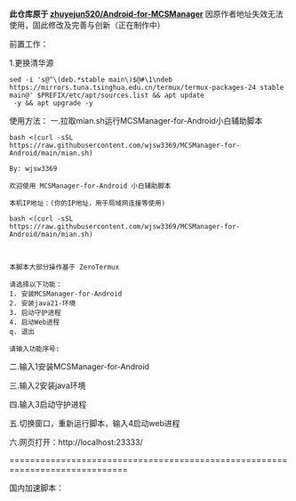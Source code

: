 **此仓库原于 [zhuyejun520/Android-for-MCSManager](https://github.com/zhuyejun520/Android-for-MCSManager)**
因原作者地址失效无法使用，固此修改及完善与创新（正在制作中）

前置工作：

1.更换清华源

```shell
sed -i 's@^\(deb.*stable main\)$@#\1\ndeb https://mirrors.tuna.tsinghua.edu.cn/termux/termux-packages-24 stable main@' $PREFIX/etc/apt/sources.list && apt update
 -y && apt upgrade -y
```

使用方法：
一.拉取mian.sh运行MCSManager-for-Android小白辅助脚本

```shell
bash <(curl -sSL https://raw.githubusercontent.com/wjsw3369/MCSManager-for-Android/main/mian.sh)
```

```shell
By: wjsw3369

欢迎使用 MCSManager-for-Android 小白辅助脚本
 
本机IP地址：(你的IP地址，用于局域网连接等使用)

bash <(curl -sSL https://raw.githubusercontent.com/wjsw3369/MCSManager-for-Android/main/mian.sh)



本脚本大部分操作基于 ZeroTermux

请选择以下功能：
1. 安装MCSManager-for-Android
2. 安装java21-环境
3. 启动守护进程
4. 启动Web进程
q. 退出

请输入功能序号:
```

二.输入1安装MCSManager-for-Android

三.输入2安装java环境

四.输入3启动守护进程

五.切换窗口，重新运行脚本，输入4启动web进程

六.网页打开：http://localhost:23333/

=============================================================================

国内加速脚本：
